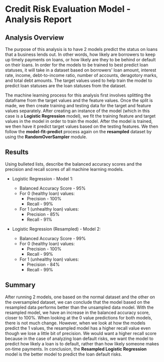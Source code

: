 # Credit Risk Evaluation Model - Analysis Report

## Analysis Overview

The purpose of this analysis is to have 2 models predict the status on loans that a business lends out.  In other words, how likely are borrowers to keep up timely payments on loans, or how likely are they to be behind or default on their loans.  In order for the models to be trained to best predict loan statuses, it will take in a dataset based on borrowers' loan amount, interest rate, income, debt-to-income ratio, number of accounts, deragotory marks, and total debt amounts.  The target values used to help train the model to predict loan statuses are the loan statuses from the dataset.

The machine learning process for this analysis first involves splitting the dataframe from the target values and the feature values.  Once the split is made, we then create training and testing data for the target and feature values separately.  After creating an instance of the model (which in this case is a **Logistic Regression** model), we fit the training feature and target values in the model in order to train the model.  After the model is trained, we then have it predict target values based on the testing features.  We then follow the **model-fit-predict** process again on the **resampled** dataset by using the **RandomOverSampler** module.


## Results

Using bulleted lists, describe the balanced accuracy scores and the precision and recall scores of all machine learning models.

* Logistic Regression - Model 1:
  * Balanced Accuracy Score - 95%
  * For 0 (healthy loan) values:
    * Precision - 100%
    * Recall - 99%
  * For 1 (unhealthy loan) values:
    * Precision - 85%
    * Recall - 91%

* Logistic Regression (Resampled) - Model 2:
  * Balanced Accuracy Score - 99%
  * For 0 (healthy loan) values:
    * Precision - 100%
    * Recall - 99%
  * For 1 (unhealthy loan) values:
    * Precision - 84%
    * Recall - 99%


## Summary

After running 2 models, one based on the normal dataset and the other on the oversampled dataset, we can conclude that the model based on the resampled data performs better than the unsampled data model.  With the resampled model, we have an increase in the balanced accuracy score, closer to 100%.  When looking at the 0 value predictions for both models, there is not much change.  However, when we look at how the models predict the 1 values, the resampled model has a higher recall value even though we lose a little bit of precision.  We would want a higher recall score because in the case of analyzing loan default risks, we want the model to predict how likely a loan is to default, rather than how likely someone makes on-time payments.  In conclusion, the **Resampled Logistic Regression** model is the better model to predict the loan default risks.
